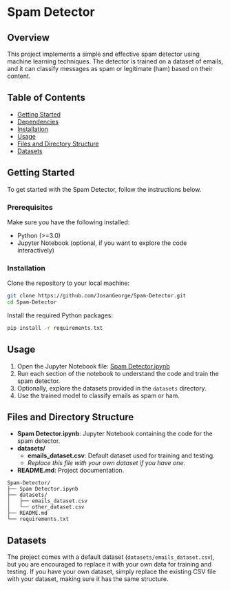 # Spam Detector


## Overview

This project implements a simple and effective spam detector using machine learning techniques. The detector is trained on a dataset of emails, and it can classify messages as spam or legitimate (ham) based on their content.

## Table of Contents

- [Getting Started](#getting-started)
- [Dependencies](#dependencies)
- [Installation](#installation)
- [Usage](#usage)
- [Files and Directory Structure](#files-and-directory-structure)
- [Datasets](#datasets)

## Getting Started

To get started with the Spam Detector, follow the instructions below.

### Prerequisites

Make sure you have the following installed:

- Python (>=3.0)
- Jupyter Notebook (optional, if you want to explore the code interactively)

### Installation

Clone the repository to your local machine:

```bash
git clone https://github.com/JosanGeorge/Spam-Detector.git
cd Spam-Detector
```

Install the required Python packages:

```bash
pip install -r requirements.txt
```

## Usage

1. Open the Jupyter Notebook file: [Spam Detector.ipynb](link_to_jupyter_notebook)
2. Run each section of the notebook to understand the code and train the spam detector.
3. Optionally, explore the datasets provided in the `datasets` directory.
4. Use the trained model to classify emails as spam or ham.

## Files and Directory Structure

- **Spam Detector.ipynb**: Jupyter Notebook containing the code for the spam detector.
- **datasets/**
  - **emails_dataset.csv**: Default dataset used for training and testing.
  - *Replace this file with your own dataset if you have one.*
- **README.md**: Project documentation.

```
Spam-Detector/
├── Spam Detector.ipynb
├── datasets/
│   ├── emails_dataset.csv
│   └── other_dataset.csv
├── README.md
└── requirements.txt
```

## Datasets

The project comes with a default dataset (`datasets/emails_dataset.csv`), but you are encouraged to replace it with your own data for training and testing. If you have your own dataset, simply replace the existing CSV file with your dataset, making sure it has the same structure.
